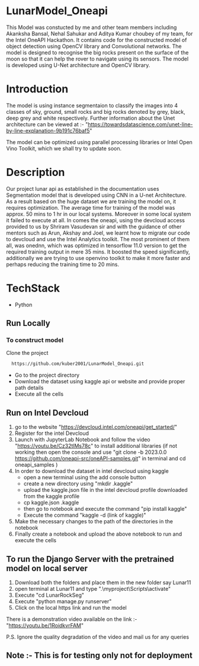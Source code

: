 # LunarModel_Oneapi

This Model was constucted by me and other team members including Akanksha Bansal, Nehal Sahukar and Aditya Kumar choubey of my team, for the Intel OneAPI Hackathon. 
It contains code for the constructed model of object detection using OpenCV library and Convolutional networks. The model is designed to recognise the big rocks present on the surface of the moon so that it can help the rover to navigate using its sensors.
The model is developed using U-Net architecture and OpenCV library.

# Introduction

The model is using instance segmentaion to classify the images into 4 classes of sky, ground, small rocks and big rocks denoted by grey, black, deep grey and white respectively. Further information about the Unet architecture can be viewed at :- "https://towardsdatascience.com/unet-line-by-line-explanation-9b191c76baf5"

The model can be optimized using parallel processing libraries or Intel Open Vino Toolkit, which we shall try to update soon.

# Description

Our project lunar api as established in the documentation uses Segmentation model that is developed using CNN in a U-net Architecture. As a result based on the huge dataset we are training the model on, it requires optimization. 
The average time for training of the model was approx. 50 mins to 1 hr in our local systems. Moreover in some local system it failed to execute at all. In comes the oneapi, using the devcloud access provided to us by Shriram Vasudevan sir and with the guidance of other mentors such as Arun, Akshay and Joel, we learnt how to migrate our code to devcloud and use the Intel Analytics toolkit.
The most prominent of them all, was onednn, which was optimized in tensorflow 11.0 version to get the required training output in mere 35 mins. It boosted the speed significantly, additionally we are trying to use openvino toolkit to make it more faster and perhaps reducing the training time to 20 mins.

# TechStack

- Python


## Run Locally

### To construct model

Clone the project

```bash
  https://github.com/kuber2001/LunarModel_Oneapi.git
```

* Go to the project directory
* Download the dataset using kaggle api or website and provide proper path details
* Execute all the cells

## Run on Intel Devcloud

1) go to the website "https://devcloud.intel.com/oneapi/get_started/"
2) Register for the intel Devcloud 
3) Launch with JupyterLab Notebook and follow the video "https://youtu.be/Cz32tlMs78c" to install additional libraries
  (if not working then open the console and use "git clone -b 2023.0.0 https://github.com/oneapi-src/oneAPI-samples.git" in terminal and cd oneapi_samples )
4) In order to download the dataset in intel devcloud using kaggle
    * open a new terminal using the add console button
    * create a new directory using "mkdir .kaggle" 
    * upload the kaggle.json file in the intel devcloud profile downloaded from the kaggle profile 
    * cp kaggle.json .kaggle
    * then go to notebook and execute the command "pip install kaggle"
    * Execute the command "kaggle -d (link of kaggle)"
5) Make the necessary changes to the path of the directories in the notebook
6) Finally create a notebook and upload the above notebook to run and execute the cells

## To run the Django Server with the pretrained model on local server

1) Download both the folders and place them in the new folder say Lunar11
2) open terminal at Lunar11 and type ".\myproject\Scripts\activate"
3) Execute "cd LunarRockSeg"
4) Execute "python manage.py runserver"
5) Click on the local https link and run the model

There is a demonstration video available on the link :- "https://youtu.be/1RoidkvrFAM"

P.S. Ignore the quality degradation of the video and mail us for any queries


## Note :- This is for testing only not for deployment
